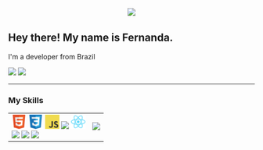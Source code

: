 

<div align="center">
  <img src="https://media.giphy.com/media/Uaxj062PavgqZRhVkS/giphy.gif" width="300"/>
</div>


<div>
  <h2> Hey there! My name is Fernanda. </h2>
  <p>I'm a developer from Brazil</p>
  
</div>


<div>
  <img src="https://img.shields.io/badge/Mail-EA4335?style=for-the-badge&logo=gmail&logoColor=white" />
  <img src="https://img.shields.io/badge/Linkedin-0A66C2?style=for-the-badge&logo=linkedin&logoColor=white" />
</div>

<hr/>

<h3>My Skills</h3>
<table>
  <tr>
    <td>
      <img width="30" src="https://github.com/devicons/devicon/blob/master/icons/html5/html5-original.svg">
      <img width="30" src="https://github.com/devicons/devicon/blob/master/icons/css3/css3-original.svg">
      <img width="30" src="https://github.com/devicons/devicon/blob/master/icons/javascript/javascript-original.svg">
      <img width="30" src="https://cdn.jsdelivr.net/gh/devicons/devicon/icons/bootstrap/bootstrap-original.svg">
      <img width="30" src="https://github.com/devicons/devicon/blob/master/icons/react/react-original.svg">
      <br/>
      <img width="30" src="https://cdn.jsdelivr.net/gh/devicons/devicon/icons/python/python-original.svg">
      <img width="30" src="https://cdn.jsdelivr.net/gh/devicons/devicon/icons/jupyter/jupyter-original.svg" />
      <img width="30" src="https://cdn.jsdelivr.net/gh/devicons/devicon/icons/pandas/pandas-original.svg">
    </td>
    <td>
      <img src="https://github-readme-stats.vercel.app/api/top-langs/?username=fersl&layout=compact&theme=dracula&bg_color=00000000&hide_border=true" />
    </td>
  </tr>
</table>


<!-- ![Fersl's GitHub stats](https://github-readme-stats.vercel.app/api?username=fersl&hide=contribs&show_icons=true&theme=dracula&bg_color=00000000)
![Top Langs](https://github-readme-stats.vercel.app/api/top-langs/?username=fersl&layout=compact&theme=dracula&bg_color=00000000&hide_border=true)-->


<!-- saudação, sou fulano de tal
minha profissão, ou que curso esotu fazendo (pós graduação, sei lá)
sou de lugar tal, moro em lugar tal
links para contato (entender o shields.io)
  html mesmo, img dentro de link
  gmail, linkedin
---
cards de status
---
linguagens e tecnologias que uso
---
linguagens e tecnologias que estudo
-->
<!--
Here are some ideas to get you started:

- 🔭 I’m currently working on ...
- 🌱 I’m currently learning ...
- 👯 I’m looking to collaborate on ...
- 🤔 I’m looking for help with ...
- 💬 Ask me about ...
- 📫 How to reach me: ...
- 😄 Pronouns: ...
- ⚡ Fun fact: ...
-->
